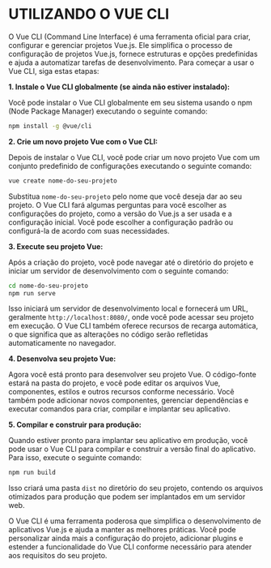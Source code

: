 # UTILIZANDO O VUE CLI
O Vue CLI (Command Line Interface) é uma ferramenta oficial para criar, configurar e gerenciar projetos Vue.js. Ele simplifica o processo de configuração de projetos Vue.js, fornece estruturas e opções predefinidas e ajuda a automatizar tarefas de desenvolvimento. Para começar a usar o Vue CLI, siga estas etapas:

**1. Instale o Vue CLI globalmente (se ainda não estiver instalado):**

Você pode instalar o Vue CLI globalmente em seu sistema usando o npm (Node Package Manager) executando o seguinte comando:

```bash
npm install -g @vue/cli
```

**2. Crie um novo projeto Vue com o Vue CLI:**

Depois de instalar o Vue CLI, você pode criar um novo projeto Vue com um conjunto predefinido de configurações executando o seguinte comando:

```bash
vue create nome-do-seu-projeto
```

Substitua `nome-do-seu-projeto` pelo nome que você deseja dar ao seu projeto. O Vue CLI fará algumas perguntas para você escolher as configurações do projeto, como a versão do Vue.js a ser usada e a configuração inicial. Você pode escolher a configuração padrão ou configurá-la de acordo com suas necessidades.

**3. Execute seu projeto Vue:**

Após a criação do projeto, você pode navegar até o diretório do projeto e iniciar um servidor de desenvolvimento com o seguinte comando:

```bash
cd nome-do-seu-projeto
npm run serve
```

Isso iniciará um servidor de desenvolvimento local e fornecerá um URL, geralmente `http://localhost:8080/`, onde você pode acessar seu projeto em execução. O Vue CLI também oferece recursos de recarga automática, o que significa que as alterações no código serão refletidas automaticamente no navegador.

**4. Desenvolva seu projeto Vue:**

Agora você está pronto para desenvolver seu projeto Vue. O código-fonte estará na pasta do projeto, e você pode editar os arquivos Vue, componentes, estilos e outros recursos conforme necessário. Você também pode adicionar novos componentes, gerenciar dependências e executar comandos para criar, compilar e implantar seu aplicativo.

**5. Compilar e construir para produção:**

Quando estiver pronto para implantar seu aplicativo em produção, você pode usar o Vue CLI para compilar e construir a versão final do aplicativo. Para isso, execute o seguinte comando:

```bash
npm run build
```

Isso criará uma pasta `dist` no diretório do seu projeto, contendo os arquivos otimizados para produção que podem ser implantados em um servidor web.

O Vue CLI é uma ferramenta poderosa que simplifica o desenvolvimento de aplicativos Vue.js e ajuda a manter as melhores práticas. Você pode personalizar ainda mais a configuração do projeto, adicionar plugins e estender a funcionalidade do Vue CLI conforme necessário para atender aos requisitos do seu projeto.